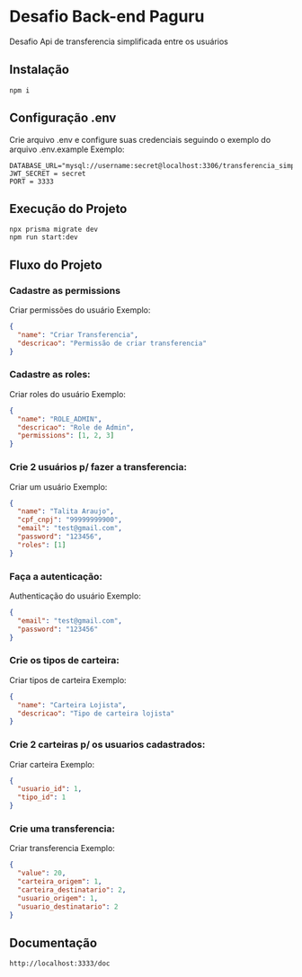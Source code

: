 # Desafio Back-end Paguru

Desafio Api de transferencia simplificada entre os usuários

## Instalação

```
npm i
```

## Configuração .env

Crie arquivo .env e configure suas credenciais seguindo o exemplo do arquivo .env.example
Exemplo:

```
DATABASE_URL="mysql://username:secret@localhost:3306/transferencia_simplificada"
JWT_SECRET = secret
PORT = 3333
```

## Execução do Projeto

```
npx prisma migrate dev
npm run start:dev
```

## Fluxo do Projeto

### Cadastre as permissions

Criar permissões do usuário
Exemplo:

```json
{
  "name": "Criar Transferencia",
  "descricao": "Permissão de criar transferencia"
}
```

### Cadastre as roles:

Criar roles do usuário
Exemplo:

```json
{
  "name": "ROLE_ADMIN",
  "descricao": "Role de Admin",
  "permissions": [1, 2, 3]
}
```

### Crie 2 usuários p/ fazer a transferencia:

Criar um usuário
Exemplo:

```json
{
  "name": "Talita Araujo",
  "cpf_cnpj": "99999999900",
  "email": "test@gmail.com",
  "password": "123456",
  "roles": [1]
}
```

### Faça a autenticação:

Authenticação do usuário
Exemplo:

```json
{
  "email": "test@gmail.com",
  "password": "123456"
}
```

### Crie os tipos de carteira:

Criar tipos de carteira
Exemplo:

```json
{
  "name": "Carteira Lojista",
  "descricao": "Tipo de carteira lojista"
}
```

### Crie 2 carteiras p/ os usuarios cadastrados:

Criar carteira
Exemplo:

```json
{
  "usuario_id": 1,
  "tipo_id": 1
}
```

### Crie uma transferencia:

Criar transferencia
Exemplo:

```json
{
  "value": 20,
  "carteira_origem": 1,
  "carteira_destinatario": 2,
  "usuario_origem": 1,
  "usuario_destinatario": 2
}
```

## Documentação

```
http://localhost:3333/doc
```
